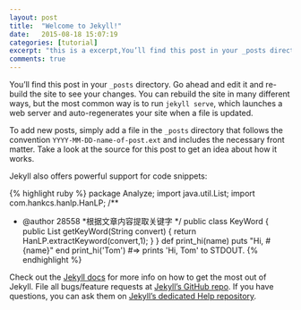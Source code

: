 ```yaml
---
layout: post
title:  "Welcome to Jekyll!"
date:   2015-08-18 15:07:19
categories: [tutorial]
excerpt: "this is a excerpt,You’ll find this post in your _posts directory. Go ahead and edit it and re-build the site to see your changes. You can rebuild the site in many different ways, but the most common way is to run jekyll serve, which launches a web server and auto-regenerates your site when a file is update"
comments: true
---
```

You’ll find this post in your `_posts` directory. Go ahead and edit it and re-build the site to see your changes. You can rebuild the site in many different ways, but the most common way is to run `jekyll serve`, which launches a web server and auto-regenerates your site when a file is updated.

To add new posts, simply add a file in the `_posts` directory that follows the convention `YYYY-MM-DD-name-of-post.ext` and includes the necessary front matter. Take a look at the source for this post to get an idea about how it works.

<!--more-->

Jekyll also offers powerful support for code snippets:

{% highlight ruby %}
package Analyze;
import java.util.List;
import com.hankcs.hanlp.HanLP;
/**
 * @author 28558
 *根据文章内容提取关键字
 */
public class KeyWord {
	public List<String> getKeyWord(String convert) {
		return HanLP.extractKeyword(convert,1);
	}
}
def print_hi(name)
  puts "Hi, #{name}"
end
print_hi('Tom')
#=> prints 'Hi, Tom' to STDOUT.
{% endhighlight %}

Check out the [Jekyll docs][jekyll] for more info on how to get the most out of Jekyll. File all bugs/feature requests at [Jekyll’s GitHub repo][jekyll-gh]. If you have questions, you can ask them on [Jekyll’s dedicated Help repository][jekyll-help].

[jekyll]:      http://jekyllrb.com
[jekyll-gh]:   https://github.com/jekyll/jekyll
[jekyll-help]: https://github.com/jekyll/jekyll-help

